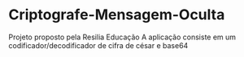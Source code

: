 # Criptografe-Mensagem-Oculta
Projeto proposto pela Resilia Educação A aplicação consiste em um codificador/decodificador de cifra de césar e base64
